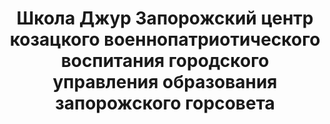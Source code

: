 ---
title: >-
  Школа Джур Запорожский центр козацкого военнопатриотического воспитания
  городского управления образования запорожского горсовета
address: '69104, г. Запорожье, ул. Чумаченко, 13-а'
phone:
  - (0612) 95-00-72
url: ''
about: ''
searchTitle: 'Школа Джур, г. Запорожье, ул. Чумаченко, 13а'
tags:
  - Детско-юношеские спортивные школы
geometry:
  location:
    lat: 47.78206909999999
    lng: 35.2324369
  viewport:
    northeast:
      lat: 47.7836050302915
      lng: 35.23384078029149
    southwest:
      lat: 47.7809070697085
      lng: 35.2311428197085
place_id: ChIJY4iI97he3EARU6ptlJxprvA

---